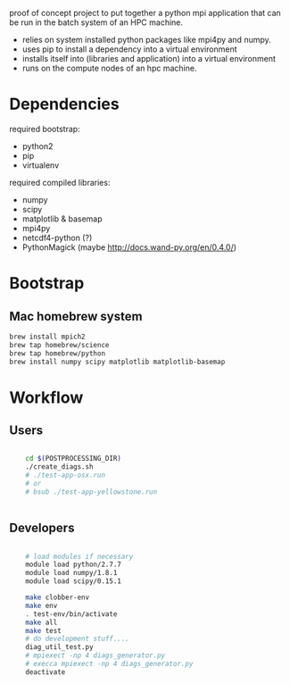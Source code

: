 proof of concept project to put together a python mpi application that can be run in the batch system of an HPC machine. 

* relies on system installed python packages like mpi4py and numpy.
* uses pip to install a dependency into a virtual environment
* installs itself into (libraries and application) into a virtual environment
* runs on the compute nodes of an hpc machine.


Dependencies
============

required bootstrap:

* python2
* pip
* virtualenv

required compiled libraries:

* numpy
* scipy 
* matplotlib & basemap
* mpi4py
* netcdf4-python (?)
* PythonMagick (maybe http://docs.wand-py.org/en/0.4.0/)


Bootstrap
=========

Mac homebrew system
-------------------

```bash
brew install mpich2
brew tap homebrew/science
brew tap homebrew/python
brew install numpy scipy matplotlib matplotlib-basemap 
```


Workflow
========

Users
-----

```bash

    cd $(POSTPROCESSING_DIR)
    ./create_diags.sh
    # ./test-app-osx.run
    # or
    # bsub ./test-app-yellowstone.run
    
```


Developers
----------


```bash

    # load modules if necessary
    module load python/2.7.7
    module load numpy/1.8.1
    module load scipy/0.15.1

    make clobber-env
    make env
    . test-env/bin/activate
    make all
    make test
    # do development stuff....
    diag_util_test.py
    # mpiexect -np 4 diags_generator.py
    # execca mpiexect -np 4 diags_generator.py
    deactivate

```

